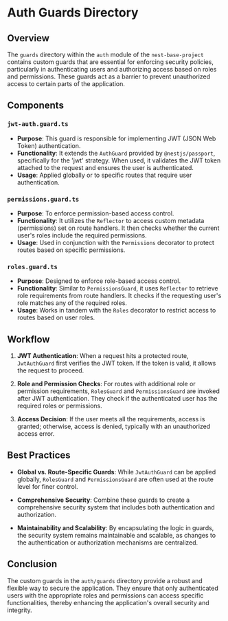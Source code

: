 # Auth Guards Directory

## Overview

The `guards` directory within the `auth` module of the `nest-base-project` contains custom guards that are essential for enforcing security policies, particularly in authenticating users and authorizing access based on roles and permissions. These guards act as a barrier to prevent unauthorized access to certain parts of the application.

## Components

### `jwt-auth.guard.ts`

- **Purpose**: This guard is responsible for implementing JWT (JSON Web Token) authentication.
- **Functionality**: It extends the `AuthGuard` provided by `@nestjs/passport`, specifically for the 'jwt' strategy. When used, it validates the JWT token attached to the request and ensures the user is authenticated.
- **Usage**: Applied globally or to specific routes that require user authentication.

### `permissions.guard.ts`

- **Purpose**: To enforce permission-based access control.
- **Functionality**: It utilizes the `Reflector` to access custom metadata (permissions) set on route handlers. It then checks whether the current user's roles include the required permissions.
- **Usage**: Used in conjunction with the `Permissions` decorator to protect routes based on specific permissions.

### `roles.guard.ts`

- **Purpose**: Designed to enforce role-based access control.
- **Functionality**: Similar to `PermissionsGuard`, it uses `Reflector` to retrieve role requirements from route handlers. It checks if the requesting user's role matches any of the required roles.
- **Usage**: Works in tandem with the `Roles` decorator to restrict access to routes based on user roles.

## Workflow

1. **JWT Authentication**: When a request hits a protected route, `JwtAuthGuard` first verifies the JWT token. If the token is valid, it allows the request to proceed.

2. **Role and Permission Checks**: For routes with additional role or permission requirements, `RolesGuard` and `PermissionsGuard` are invoked after JWT authentication. They check if the authenticated user has the required roles or permissions.

3. **Access Decision**: If the user meets all the requirements, access is granted; otherwise, access is denied, typically with an unauthorized access error.

## Best Practices

- **Global vs. Route-Specific Guards**: While `JwtAuthGuard` can be applied globally, `RolesGuard` and `PermissionsGuard` are often used at the route level for finer control.

- **Comprehensive Security**: Combine these guards to create a comprehensive security system that includes both authentication and authorization.

- **Maintainability and Scalability**: By encapsulating the logic in guards, the security system remains maintainable and scalable, as changes to the authentication or authorization mechanisms are centralized.

## Conclusion

The custom guards in the `auth/guards` directory provide a robust and flexible way to secure the application. They ensure that only authenticated users with the appropriate roles and permissions can access specific functionalities, thereby enhancing the application's overall security and integrity.

